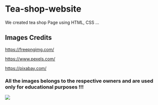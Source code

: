# Tea-shop-website




We created tea shop Page using HTML, CSS ...

## Images Credits

 https://freepngimg.com/
 
 https://www.pexels.com/
 
 https://pixabay.com/
 
 
 ### All the images belongs to the respective owners and are used only for educational purposes !!!
 
 
 ![](images/Capture.PNG)
